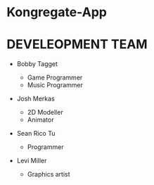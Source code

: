 # Kongregate-App

DEVELEOPMENT TEAM
=================

  * Bobby Tagget
      - Game Programmer
      - Music Programmer
  * Josh Merkas
      - 2D Modeller
      - Animator
      
  * Sean Rico Tu
      - Programmer
      
  * Levi Miller
      - Graphics artist
